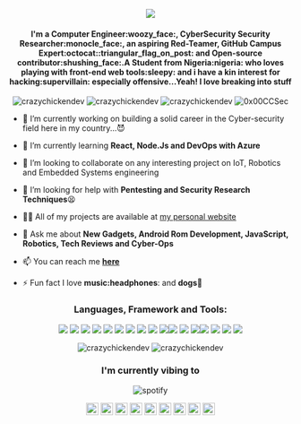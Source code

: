 <p align="center"> <img src="https://github.com/CrazyChickenDev/CrazyChickenDev/blob/master/assets/CrazyChickenDev.gif" /> </p>
<h4 align="center">I'm a Computer Engineer:woozy_face:, CyberSecurity Security Researcher:monocle_face:, an aspiring Red-Teamer, GitHub Campus Expert:octocat::triangular_flag_on_post: and Open-source contributor:shushing_face:.A Student from Nigeria:nigeria: who loves playing with front-end web tools:sleepy: and i have a kin interest for hacking:supervillain: especially offensive...Yeah! I love breaking into stuff</h4>
<p align="center"> <img src="https://komarev.com/ghpvc/?username=crazychickendev&logoColor=white&color=64ffda" alt="crazychickendev" /> <img
src="https://img.shields.io/github/followers/crazychickendev?style=social" alt="crazychickendev" /> <img
src="https://img.shields.io/github/last-commit/crazychickendev/CrazyChickenDev" alt="crazychickendev" /> <img
src="https://img.shields.io/twitter/follow/0x00CCSec?label=Follow%20me&style=social" alt="0x00CCSec" /> </p>

- 🔭 I’m currently working on building a solid career in the Cyber-security field here in my country...:smiling_imp:

- 🌱 I’m currently learning **React, Node.Js and DevOps with Azure**

- 👯 I’m looking to collaborate on any interesting project on IoT, Robotics and Embedded Systems engineering

- 🤔 I’m looking for help with **Pentesting and Security Research Techniques**:tired_face:

- 👨‍💻 All of my projects are available at [my personal website](https://nwaobidaniel.me)

- 💬 Ask me about **New Gadgets, Android Rom Development, JavaScript, Robotics, Tech Reviews and Cyber-Ops**

- 📫 You can reach me **[here](mailto:dannychukz15@gmail.com)**

- ⚡ Fun fact I love **music:headphones**: and **dogs:dog:**

<h3 align="center">Languages, Framework and Tools:</h3>
<p align="center"> <img src="https://img.shields.io/badge/OS-Linux-informational?style=flat&logo=linux&logoColor=white&color=64ffda"/> <img src="https://img.shields.io/badge/Framework-bootstrap-informational?style=flat&logo=bootstrap&logoColor=white&color=64ffda"/> <img src="https://img.shields.io/badge/Language-C-informational?style=flat&logo=C&logoColor=white&color=64ffda"/> <img
src="https://img.shields.io/badge/Language-C++-informational?style=flat&logo=c++&logoColor=white&color=64ffda"/> <img
src="https://img.shields.io/badge/Code-HTML-informational?style=flat&logo=html&logoColor=white&color=64ffda"/> <img
src="https://img.shields.io/badge/Code-CSS-informational?style=flat&logo=css&logoColor=white&color=64ffda"/> <img
src="https://img.shields.io/badge/Code-React-informational?style=flat&logo=react&logoColor=white&color=64ffda"/> <img
src="https://img.shields.io/badge/Language-JavaScript-informational?style=flat&logo=javascript&logoColor=white&color=64ffda"/> <img
src="https://img.shields.io/badge/Code-NodeJS-informational?style=flat&logo=nodejs&logoColor=white&color=64ffda"/> <img
src="https://img.shields.io/badge/Code-GatsbyJS-informational?style=flat&logo=gatsbyjs&logoColor=white&color=64ffda"/><img src="https://img.shields.io/badge/Language-Python-informational?style=flat&logo=python&logoColor=white&color=64ffda"/> <img
src="https://img.shields.io/badge/Language-PHP-informational?style=flat&logo=php&logoColor=white&color=64ffda"/> <img
src="https://img.shields.io/badge/Database-MySQL-informational?style=flat&logo=mysql&logoColor=white&color=64ffda"/><img
src="https://img.shields.io/badge/Shell-Bash-informational?style=flat&logo=gnu-bash&logoColor=white&color=64ffda"/> <img
src="https://img.shields.io/badge/OS-Android-informational?style=flat&logo=android&logoColor=white&color=64ffda"/> <img
src="https://img.shields.io/badge/Editor-VSCode-informational?style=flat&logo=vscode&logoColor=white&color=64ffda"/> <img
src="https://img.shields.io/badge/VersionControl-Git-informational?style=flat&logo=git&logoColor=white&color=64ffda"/>
</p>
<!--START_SECTION:waka-->
<!--END_SECTION:waka-->
<p align="center" height='130px'> <img src="https://github-readme-stats.vercel.app/api?username=crazychickendev&show_icons=true&hide_title=true&include_all_commits=true&line_height=21&bg_color=0,64FFDA,CBFFF3,EFFDF9,F2FFFC&count_private=true&theme=graywhite" alt="crazychickendev"/> <img src="https://github-readme-stats.vercel.app/api/top-langs/?username=crazychickendev&layout=compact&show_icons=true&bg_color=0,EFFDF9,CBFFF3,64FFDA&theme=graywhite&hide_title=true" alt="crazychickendev"/> </p>
<h3 align="center">I'm currently vibing to</h3>
<p align="center"> <img src="https://spotify-github-profile.vercel.app/api/view?uid=n0rm1kq3erv1julqyq7evfmgi&cover_image=true" alt="spotify"/></p>

<p align="center">
<a href="https://codepen.io/crazychickendev" target="blank"><img align="center" src="https://cdn.jsdelivr.net/npm/simple-icons@3.0.1/icons/codepen.svg" alt="crazychickendev" height="22" width="22" /></a>
<a href="https://wa.me/2348022273025" target="blank"><img align="center" src="https://cdn.jsdelivr.net/npm/simple-icons@v3/icons/whatsapp.svg" alt="crazychickendev" height="22" width="22" /></a>
<a href="https://dev.to/crazychickendev" target="blank"><img align="center" src="https://cdn.jsdelivr.net/npm/simple-icons@3.0.1/icons/dev-dot-to.svg" alt="crazychickendev" height="22" width="22" /></a>
<a href="https://twitter.com/crazychickendev" target="blank"><img align="center" src="https://cdn.jsdelivr.net/npm/simple-icons@3.0.1/icons/twitter.svg" alt="crazychickendev" height="22" width="22" /></a>
<a href="https://linkedin.com/in/nwaobi-daniel" target="blank"><img align="center" src="https://cdn.jsdelivr.net/npm/simple-icons@3.0.1/icons/linkedin.svg" alt="nwaobi-daniel" height="22" width="22" /></a>
<a href="https://stackoverflow.com/users/nwaobi-daniel" target="blank"><img align="center" src="https://cdn.jsdelivr.net/npm/simple-icons@3.0.1/icons/stackoverflow.svg" alt="nwaobi-daniel" height="22" width="22" /></a>
<a href="https://www.reddit.com/user/dannychukz15/" target="blank"><img align="center" src="https://cdn.jsdelivr.net/npm/simple-icons@v3/icons/reddit.svg" alt="nwaobi-daniel" height="22" width="22" /></a>
<a href="https://t.me/CrazyChickenDev" target="blank"><img align="center" src="https://cdn.jsdelivr.net/npm/simple-icons@v3/icons/telegram.svg" alt="crazychickendev" height="22" width="22" /></a>
<a href="https://instagram.com/crazychickendev" target="blank"><img align="center" src="https://cdn.jsdelivr.net/npm/simple-icons@3.0.1/icons/instagram.svg" alt="crazychickendev" height="22" width="22" /></a>
</p>
